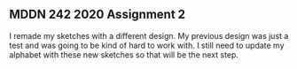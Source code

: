 ## MDDN 242 2020 Assignment 2

I remade my sketches with a different design. My previous design was just a test and was going to be kind of hard to work with. I still need to update my alphabet with these new sketches so that will be the next step.

